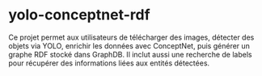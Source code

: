 # yolo-conceptnet-rdf
Ce projet permet aux utilisateurs de télécharger des images, détecter des objets via YOLO, enrichir les données avec ConceptNet, puis générer un graphe RDF stocké dans GraphDB. Il inclut aussi une recherche de labels pour récupérer des informations liées aux entités détectées. 
